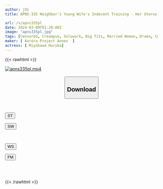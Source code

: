 ```yaml
---
author: j91
title: APNS-335 Neighbor's Young Wife's Indecent Training - Her Uterus Is Filled Every Day With Semen Other Than Yours... Haruka Miokawa

url: /v/apns335pl
date: 2024-03-09T01:20:00Z
image: "apns335pl.jpg"
tags: [Censored, Creampie, Solowork, Big Tits, Married Woman, Drama, Cuckold	]
maker: [ Aurora Project Annex  ]
actress: [ Miyokawa Haruka]
---
```



{{< rawhtml >}}

<div class="video" data-videoid="DoQkByOeRaT6A2">
    <a href="javascript:;">
        <img src="/v/apns335pl/apns335pl.jpg" width="WIDTH" height="HEIGHT" alt="apns335pl.mp4" loading="lazy">
    </a>
</div>

<script type="text/javascript" src="https://j91.asia/asset/on-demand-st.js"></script>

<br>
  <link rel="stylesheet" href="https://j91.asia/asset/bs5.css">
  
  <center>
  <button class="btn btn-primary" type="button" data-bs-toggle="collapse" data-bs-target=".multi-collapse" aria-expanded="false" aria-controls="multiCollapseExample1 multiCollapseExample2"><h2>Download</h2></button></center>
</p>
<div class="row">
  <div class="col">
    <div class="collapse multi-collapse" id="multiCollapseExample1">
      <div class="card card-body">
	      	      <br>
<div class="buttons">  
<p><a href="https://streamtape.to/v/DoQkByOeRaT6A2" target="_blank"><button class="btn-hover color-3"><i class="fa fa-download"></i> ST</button></a></p>
<p><a href="https://cdnwish.com/mwqh5fo08z1s" target="_blank"><button class="btn-hover color-2"><i class="fa fa-download"></i> SW</button></a></p></div>
    </div>
  </div>
</div>
  <div class="col">
    <div class="collapse multi-collapse" id="multiCollapseExample2">
      <div class="card card-body">
	      <br>
<div class="buttons">
<p><a href="https://wolfstream.tv/xk4gfy1zp3bl"><button class="btn-hover color-9"><i class="fa fa-download"></i> WS</button></a></p>
<p><a href="https://filemoon.sx/d/9v2lohjz3ykn"><button class="btn-hover color-8"><i class="fa fa-download"></i> FM</button></a></p></div>
<br><br>
      </div>
    </div>
  </div>
</div>

{{< /rawhtml >}}